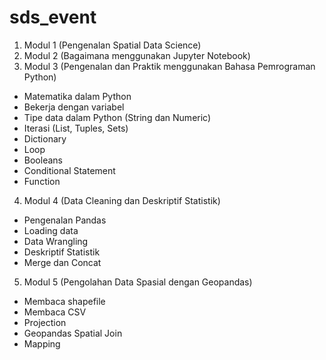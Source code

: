 # sds_event
1. Modul 1 (Pengenalan Spatial Data Science)
2. Modul 2 (Bagaimana menggunakan Jupyter Notebook)
3. Modul 3 (Pengenalan dan Praktik menggunakan Bahasa Pemrograman Python)
- Matematika dalam Python
- Bekerja dengan variabel
- Tipe data dalam Python (String dan Numeric)
- Iterasi (List, Tuples, Sets)
- Dictionary
- Loop
- Booleans
- Conditional Statement
- Function

4. Modul 4 (Data Cleaning dan Deskriptif Statistik)
- Pengenalan Pandas
- Loading data
- Data Wrangling
- Deskriptif Statistik
- Merge dan Concat
   
5. Modul 5 (Pengolahan Data Spasial dengan Geopandas)
- Membaca shapefile
- Membaca CSV
- Projection
- Geopandas Spatial Join
- Mapping
